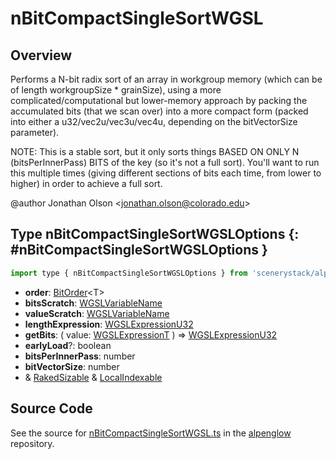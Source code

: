 # nBitCompactSingleSortWGSL

## Overview

Performs a N-bit radix sort of an array in workgroup memory (which can be of length workgroupSize * grainSize),
using a more complicated/computational but lower-memory approach by packing the accumulated bits (that we scan over)
into a more compact form (packed into either a u32/vec2u/vec3u/vec4u, depending on the bitVectorSize parameter).

NOTE: This is a stable sort, but it only sorts things BASED ON ONLY N (bitsPerInnerPass) BITS of the key (so it's not a
full sort). You'll want to run this multiple times (giving different sections of bits each time, from lower to higher)
in order to achieve a full sort.

@author Jonathan Olson &lt;jonathan.olson@colorado.edu&gt;

## Type nBitCompactSingleSortWGSLOptions {: #nBitCompactSingleSortWGSLOptions }


```js
import type { nBitCompactSingleSortWGSLOptions } from 'scenerystack/alpenglow';
```


- **order**: [BitOrder](../alpenglow/ConcreteType.md#BitOrder)&lt;T&gt;
- **bitsScratch**: [WGSLVariableName](../alpenglow/WGSLString.md#WGSLVariableName)
- **valueScratch**: [WGSLVariableName](../alpenglow/WGSLString.md#WGSLVariableName)
- **lengthExpression**: [WGSLExpressionU32](../alpenglow/WGSLString.md#WGSLExpressionU32)
- **getBits**: ( value: [WGSLExpressionT](../alpenglow/WGSLString.md#WGSLExpressionT) ) =&gt; [WGSLExpressionU32](../alpenglow/WGSLString.md#WGSLExpressionU32)
- **earlyLoad**?: <span style="color: hsla(calc(var(--md-hue) + 180deg),80%,40%,1);">boolean</span>
- **bitsPerInnerPass**: <span style="color: hsla(calc(var(--md-hue) + 180deg),80%,40%,1);">number</span>
- **bitVectorSize**: <span style="color: hsla(calc(var(--md-hue) + 180deg),80%,40%,1);">number</span>
- &amp; [RakedSizable](../alpenglow/WGSLUtils.md#RakedSizable) &amp; [LocalIndexable](../alpenglow/WGSLUtils.md#LocalIndexable)




## Source Code

See the source for [nBitCompactSingleSortWGSL.ts](https://github.com/phetsims/alpenglow/blob/main/js/webgpu/wgsl/gpu/nBitCompactSingleSortWGSL.ts) in the [alpenglow](https://github.com/phetsims/alpenglow) repository.
